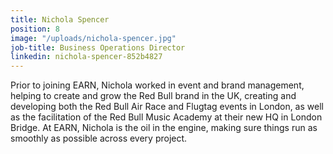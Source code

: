 ```yaml
---
title: Nichola Spencer
position: 8
image: "/uploads/nichola-spencer.jpg"
job-title: Business Operations Director
linkedin: nichola-spencer-852b4827
---
```


Prior to joining EARN, Nichola worked in event and brand management, helping to create and grow the Red Bull brand in the UK, creating and developing both the Red Bull Air Race and Flugtag events in London, as well as the facilitation of the Red Bull Music Academy at their new HQ in London Bridge. At EARN, Nichola is the oil in the engine, making sure things run as smoothly as possible across every project.